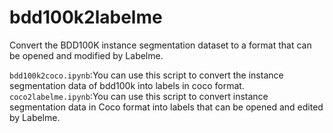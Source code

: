 # bdd100k2labelme
Convert the BDD100K instance segmentation dataset to a format that can be opened and modified by Labelme.


`bdd100k2coco.ipynb`:You can use this script to convert the instance segmentation data of bdd100k into labels in coco format.
`coco2labelme.ipynb`:You can use this script to convert instance segmentation data in Coco format into labels that can be opened and edited by Labelme.